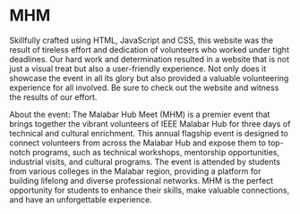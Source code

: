 # MHM

Skillfully crafted using HTML, JavaScript and CSS, this website was the result of tireless effort and dedication of volunteers who worked under tight deadlines. Our hard work and determination resulted in a website that is not just a visual treat but also a user-friendly experience. Not only does it showcase the event in all its glory but also provided a valuable volunteering experience for all involved. Be sure to check out the website and witness the results of our effort.

About the event:
The Malabar Hub Meet (MHM) is a premier event that brings together the vibrant volunteers of IEEE Malabar Hub for three days of technical and cultural enrichment. This annual flagship event is designed to connect volunteers from across the Malabar Hub and expose them to top-notch programs, such as technical workshops, mentorship opportunities, industrial visits, and cultural programs. The event is attended by students from various colleges in the Malabar region, providing a platform for building lifelong and diverse professional networks. MHM is the perfect opportunity for students to enhance their skills, make valuable connections, and have an unforgettable experience.
